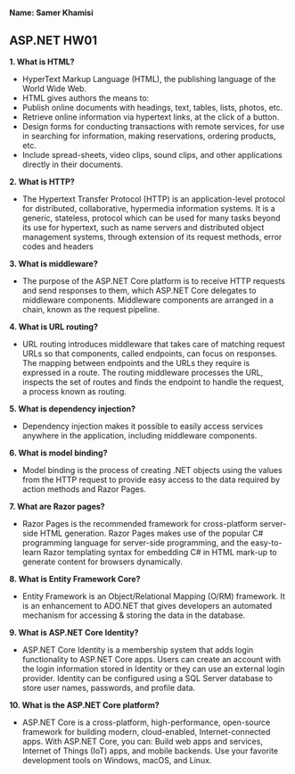 #### Name: Samer Khamisi

## ASP.NET HW01

**1. What is HTML?**

* HyperText Markup Language (HTML), the publishing language of the World Wide Web.
* HTML gives authors the means to:
* Publish online documents with headings, text, tables, lists, photos, etc.
* Retrieve online information via hypertext links, at the click of a button.
* Design forms for conducting transactions with remote services, for use in searching for information, making reservations, ordering products, etc.
* Include spread-sheets, video clips, sound clips, and other applications directly in their documents.

**2. What is HTTP?**

* The Hypertext Transfer Protocol (HTTP) is an application-level
protocol for distributed, collaborative, hypermedia information
systems. It is a generic, stateless, protocol which can be used for
many tasks beyond its use for hypertext, such as name servers and
distributed object management systems, through extension of its
request methods, error codes and headers

**3. What is middleware?**

* The purpose of the ASP.NET Core platform is to receive HTTP requests and send responses to them, which ASP.NET Core delegates
to middleware components. Middleware components are arranged in a chain, known as the request pipeline.

**4. What is URL routing?**

* URL routing introduces middleware that takes care of matching request URLs so that components,
called endpoints, can focus on responses. The mapping between endpoints and the URLs they require is expressed in a route. The
routing middleware processes the URL, inspects the set of routes and finds the endpoint to handle the request, a process known as
routing.

**5. What is dependency injection?**

* Dependency injection makes it possible to easily access services anywhere in the application, including middleware components.

**6. What is model binding?**

* Model binding is the process of creating .NET objects using the values from the HTTP request to provide easy access to the data
required by action methods and Razor Pages.

**7. What are Razor pages?**

* Razor Pages is the recommended framework for cross-platform server-side HTML generation. Razor Pages makes use of the popular C# 
programming language for server-side programming, and the easy-to-learn Razor templating syntax for embedding C# in HTML mark-up to 
generate content for browsers dynamically.

**8. What is Entity Framework Core?**

* Entity Framework is an Object/Relational Mapping (O/RM) framework. It is an enhancement to ADO.NET that gives developers an automated 
mechanism for accessing & storing the data in the database. 

**9. What is ASP.NET Core Identity?**

* ASP.NET Core Identity is a membership system that adds login functionality to ASP.NET Core apps. Users can create an account with the login 
information stored in Identity or they can use an external login provider. Identity can be configured using a SQL Server database to store 
user names, passwords, and profile data.

**10. What is the ASP.NET Core platform?**

* ASP.NET Core is a cross-platform, high-performance, open-source framework for building modern, cloud-enabled, Internet-connected apps. 
With ASP.NET Core, you can: Build web apps and services, Internet of Things (IoT) apps, and mobile backends. Use your favorite development 
tools on Windows, macOS, and Linux.
